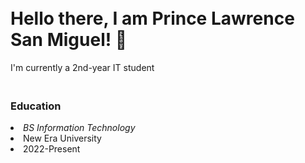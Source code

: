 <h1><br> Hello there, I am Prince Lawrence San Miguel! 👋 </h1>
<p>I'm currently a 2nd-year IT student </p>

<h3><br>Education</h3>
<li><i>BS Information Technology</i></li>
<li>New Era University</li>
<li>2022-Present</li>

